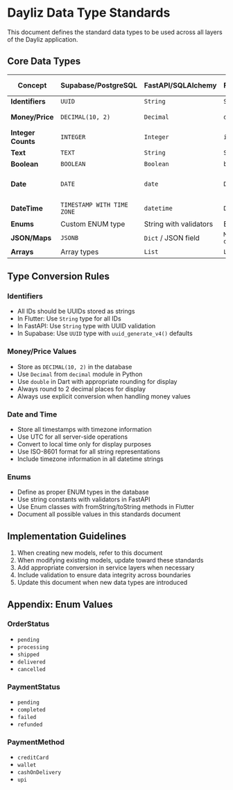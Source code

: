# Dayliz Data Type Standards

This document defines the standard data types to be used across all layers of the Dayliz application.

## Core Data Types

| Concept | Supabase/PostgreSQL | FastAPI/SQLAlchemy | Flutter/Dart | JSON Representation |
|---------|---------------------|---------------------|--------------|---------------------|
| **Identifiers** | `UUID` | `String` | `String` | String |
| **Money/Price** | `DECIMAL(10, 2)` | `Decimal` | `double` | Number with 2 decimal places |
| **Integer Counts** | `INTEGER` | `Integer` | `int` | Number (integer) |
| **Text** | `TEXT` | `String` | `String` | String |
| **Boolean** | `BOOLEAN` | `Boolean` | `bool` | Boolean |
| **Date** | `DATE` | `date` | `DateTime` | ISO-8601 date string (YYYY-MM-DD) |
| **DateTime** | `TIMESTAMP WITH TIME ZONE` | `datetime` | `DateTime` | ISO-8601 datetime string |
| **Enums** | Custom ENUM type | String with validators | Enum class | String |
| **JSON/Maps** | `JSONB` | `Dict` / JSON field | `Map<String, dynamic>` | JSON object |
| **Arrays** | Array types | `List` | `List<T>` | JSON array |

## Type Conversion Rules

### Identifiers
- All IDs should be UUIDs stored as strings
- In Flutter: Use `String` type for all IDs
- In FastAPI: Use `String` type with UUID validation
- In Supabase: Use `UUID` type with `uuid_generate_v4()` defaults

### Money/Price Values
- Store as `DECIMAL(10, 2)` in the database
- Use `Decimal` from `decimal` module in Python
- Use `double` in Dart with appropriate rounding for display
- Always round to 2 decimal places for display
- Always use explicit conversion when handling money values

### Date and Time
- Store all timestamps with timezone information
- Use UTC for all server-side operations
- Convert to local time only for display purposes
- Use ISO-8601 format for all string representations
- Include timezone information in all datetime strings

### Enums
- Define as proper ENUM types in the database
- Use string constants with validators in FastAPI
- Use Enum classes with fromString/toString methods in Flutter
- Document all possible values in this standards document

## Implementation Guidelines

1. When creating new models, refer to this document
2. When modifying existing models, update toward these standards
3. Add appropriate conversion in service layers when necessary
4. Include validation to ensure data integrity across boundaries
5. Update this document when new data types are introduced

## Appendix: Enum Values

### OrderStatus
- `pending`
- `processing`
- `shipped`
- `delivered`
- `cancelled`

### PaymentStatus
- `pending`
- `completed`
- `failed`
- `refunded`

### PaymentMethod
- `creditCard`
- `wallet`
- `cashOnDelivery`
- `upi`
